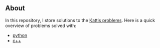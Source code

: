 ## About
In this repository, I store solutions to the [Kattis problems](https://open.kattis.com/). Here is a quick overview of problems solved with:
- [python](src/py)
- [c++](src/cpp)
